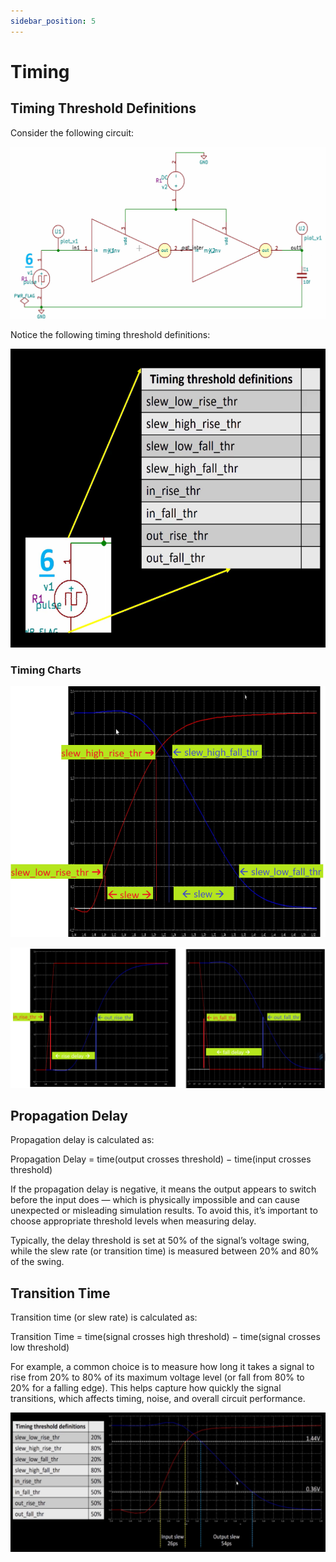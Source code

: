 ```yaml
---
sidebar_position: 5
---
```


# Timing

## Timing Threshold Definitions

Consider the following circuit:

![Demo circuit for timing](./Timing-Images/demo-circuit.png)

Notice the following timing threshold definitions:

![Timing threshold definitions of demo circuit](./Timing-Images/timing-threshold-defs.png)

### Timing Charts

![Timing charts/graphs](./Timing-Images/timing-charts.png)

![Another timing chart](./Timing-Images/timing-charts-2.png)

## Propagation Delay

Propagation delay is calculated as:

Propagation Delay = time(output crosses threshold) − time(input crosses threshold)

If the propagation delay is negative, it means the output appears to switch before the input does — which is physically impossible and can cause unexpected or misleading simulation results. To avoid this, it’s important to choose appropriate threshold levels when measuring delay.

Typically, the delay threshold is set at 50% of the signal’s voltage swing, while the slew rate (or transition time) is measured between 20% and 80% of the swing.

## Transition Time

Transition time (or slew rate) is calculated as:

Transition Time = time(signal crosses high threshold) − time(signal crosses low threshold)

For example, a common choice is to measure how long it takes a signal to rise from 20% to 80% of its maximum voltage level (or fall from 80% to 20% for a falling edge). This helps capture how quickly the signal transitions, which affects timing, noise, and overall circuit performance.

![Transition timing chart](./Timing-Images/transition.png)
